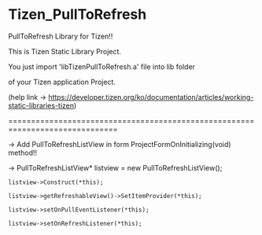 Tizen_PullToRefresh
===================

PullToRefresh Library for Tizen!! 


This is Tizen Static Library Project. 

You just import 'libTizenPullToRefresh.a' file into lib folder

of your Tizen application Project. 

 (help link -> https://developer.tizen.org/ko/documentation/articles/working-static-libraries-tizen)


==============================================================================
<How to use Tizen PullToRefresh library>

->  Add PullToRefreshListView in form ProjectFormOnInitializing(void) method!!


->  PullToRefreshListView* listview = new PullToRefreshListView();

  	listview->Construct(*this);
  	
  	listview->getRefreshableView()->SetItemProvider(*this);
  	
  	listview->setOnPullEventListener(*this);
  	
  	listview->setOnRefreshListener(*this);
  	
  	
  	
  	
